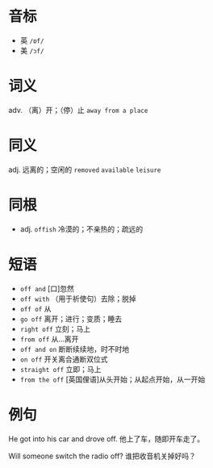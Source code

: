 # 音标

- 英 `/ɒf/`
- 美 `/ɔf/`

# 词义

adv. （离）开；（停）止
`away from a place`

# 同义

adj. 远离的；空闲的
`removed` `available` `leisure`

# 同根

- adj. `offish` 冷漠的；不亲热的；疏远的

# 短语

- `off and` [口]忽然
- `off with` （用于祈使句）去除；脱掉
- `off of` 从
- `go off` 离开；进行；变质；睡去
- `right off` 立刻；马上
- `from off` 从…离开
- `off and on` 断断续续地，时不时地
- `on off` 开关离合通断双位式
- `straight off` 立即；马上
- `from the off` [英国俚语]从头开始；从起点开始，从一开始

# 例句

He got into his car and drove off.
他上了车，随即开车走了。

Will someone switch the radio off?
谁把收音机关掉好吗？


